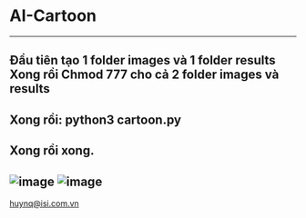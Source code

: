 # AI-Cartoon
------------
Đầu tiên tạo 1 folder images và 1 folder results 
Xong rồi Chmod 777 cho cả 2 folder images và results
------------
Xong rồi: python3 cartoon.py
------------
Xong rồi xong.
------------
![image](https://user-images.githubusercontent.com/2125897/199717336-f93c71a7-4665-4e9f-b189-661f085e1ecb.png)
![image](https://user-images.githubusercontent.com/2125897/199717386-8b98918a-2396-4a0e-90f0-a5747981ea1e.png)
------------
huynq@isi.com.vn
